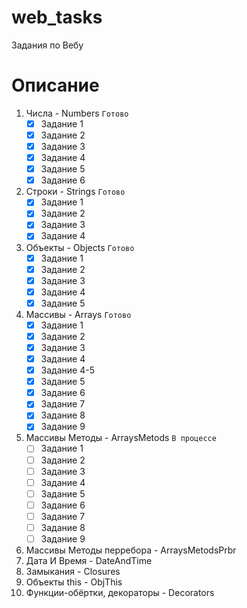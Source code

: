 # web_tasks
Задания по Вебу

# Описание

1. Числа - Numbers `Готово`  
    - [x] Задание 1  
    - [x] Задание 2  
    - [x] Задание 3  
    - [x] Задание 4  
    - [x] Задание 5  
    - [x] Задание 6  
2. Строки - Strings `Готово` 
    - [x] Задание 1  
    - [x] Задание 2  
    - [x] Задание 3  
    - [x] Задание 4  
3. Объекты - Objects `Готово`  
    - [x] Задание 1  
    - [x] Задание 2  
    - [x] Задание 3  
    - [x] Задание 4  
    - [x] Задание 5  
4. Массивы - Arrays `Готово`  
    - [x] Задание 1  
    - [x] Задание 2  
    - [x] Задание 3  
    - [x] Задание 4  
    - [x] Задание 4-5
    - [x] Задание 5  
    - [x] Задание 6  
    - [x] Задание 7  
    - [x] Задание 8  
    - [x] Задание 9  
5. Массивы Методы - ArraysMetods `В процессе`  
    - [ ] Задание 1  
    - [ ] Задание 2  
    - [ ] Задание 3  
    - [ ] Задание 4  
    - [ ] Задание 5  
    - [ ] Задание 6  
    - [ ] Задание 7  
    - [ ] Задание 8  
    - [ ] Задание 9  
6. Массивы Методы перребора - ArraysMetodsPrbr  
7. Дата И Время - DateAndTime  
8. Замыкания - Closures  
9. Объекты this - ObjThis  
10. Функции-обёртки, декораторы - Decorators  
